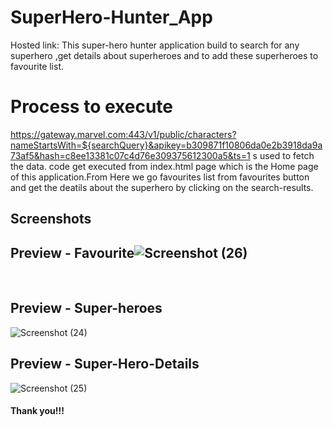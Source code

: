 # SuperHero-Hunter_App
Hosted link:
This super-hero hunter application build to search for any superhero ,get details about  superheroes and to add these superheroes to favourite list.
<br>
# Process to execute
https://gateway.marvel.com:443/v1/public/characters?nameStartsWith=${searchQuery}&apikey=b309871f10806da0e2b3918da9a73af5&hash=c8ee13381c07c4d76e309375612300a5&ts=1
s used to fetch the data. code get executed from index.html page which is the Home page of this application.From Here we go favourites list from favourites button and get the deatils about the superhero by clicking on the search-results.

## Screenshots <br>



## Preview - Favourite![Screenshot (26)](https://user-images.githubusercontent.com/63497877/212098458-7047b939-a289-4421-afe4-bf73c9118b97.png)
 <br>
  
## Preview - Super-heroes <br>
  

 ![Screenshot (24)](https://user-images.githubusercontent.com/63497877/212099023-0af8e643-470e-4870-91c1-55802c6c8128.png)
## Preview - Super-Hero-Details <br>


![Screenshot (25)](https://user-images.githubusercontent.com/63497877/212100274-6da3e98f-4b01-4545-bbbb-e043c954108c.png)


#### Thank you!!!


